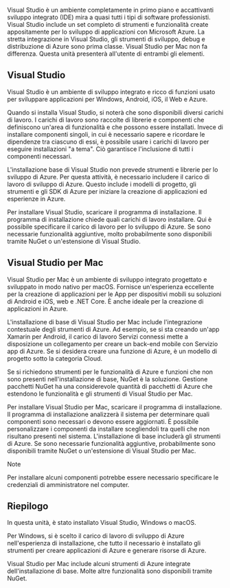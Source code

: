 Visual Studio è un ambiente completamente in primo piano e accattivanti sviluppo integrato (IDE) mira a quasi tutti i tipi di software professionisti. Visual Studio include un set completo di strumenti e funzionalità create appositamente per lo sviluppo di applicazioni con Microsoft Azure. La stretta integrazione in Visual Studio, gli strumenti di sviluppo, debug e distribuzione di Azure sono prima classe. Visual Studio per Mac non fa differenza. Questa unità presenterà all'utente di entrambi gli elementi.

## <a name="visual-studio"></a>Visual Studio

Visual Studio è un ambiente di sviluppo integrato e ricco di funzioni usato per sviluppare applicazioni per Windows, Android, iOS, il Web e Azure.

Quando si installa Visual Studio, si noterà che sono disponibili diversi carichi di lavoro. I carichi di lavoro sono raccolte di librerie e componenti che definiscono un'area di funzionalità e che possono essere installati. Invece di installare componenti singoli, in cui è necessario sapere e ricordare le dipendenze tra ciascuno di essi, è possibile usare i carichi di lavoro per eseguire installazioni "a tema". Ciò garantisce l'inclusione di tutti i componenti necessari.

L'installazione base di Visual Studio non prevede strumenti e librerie per lo sviluppo di Azure. Per questa attività, è necessario includere il carico di lavoro di sviluppo di Azure. Questo include i modelli di progetto, gli strumenti e gli SDK di Azure per iniziare la creazione di applicazioni ed esperienze in Azure.

Per installare Visual Studio, scaricare il programma di installazione. Il programma di installazione chiede quali carichi di lavoro installare. Qui è possibile specificare il carico di lavoro per lo sviluppo di Azure. Se sono necessarie funzionalità aggiuntive, molto probabilmente sono disponibili tramite NuGet o un'estensione di Visual Studio.

## <a name="visual-studio-for-mac"></a>Visual Studio per Mac

Visual Studio per Mac è un ambiente di sviluppo integrato progettato e sviluppato in modo nativo per macOS. Fornisce un'esperienza eccellente per la creazione di applicazioni per le App per dispositivi mobili su soluzioni di Android e iOS, web e .NET Core. È anche ideale per la creazione di applicazioni in Azure.

L'installazione di base di Visual Studio per Mac include l'integrazione contestuale degli strumenti di Azure. Ad esempio, se si sta creando un'app Xamarin per Android, il carico di lavoro Servizi connessi mette a disposizione un collegamento per creare un back-end mobile con Servizio app di Azure. Se si desidera creare una funzione di Azure, è un modello di progetto sotto la categoria Cloud.

Se si richiedono strumenti per le funzionalità di Azure e funzioni che non sono presenti nell'installazione di base, NuGet è la soluzione. Gestione pacchetti NuGet ha una considerevole quantità di pacchetti di Azure che estendono le funzionalità e gli strumenti di Visual Studio per Mac.

Per installare Visual Studio per Mac, scaricare il programma di installazione. Il programma di installazione analizzerà il sistema per determinare quali componenti sono necessari o devono essere aggiornati. È possibile personalizzare i componenti da installare scegliendoli tra quelli che non risultano presenti nel sistema. L'installazione di base includerà gli strumenti di Azure. Se sono necessarie funzionalità aggiuntive, probabilmente sono disponibili tramite NuGet o un'estensione di Visual Studio per Mac.

> [!NOTE]
> Per installare alcuni componenti potrebbe essere necessario specificare le credenziali di amministratore nel computer.

## <a name="summary"></a>Riepilogo

In questa unità, è stato installato Visual Studio, Windows o macOS.

Per Windows, si è scelto il carico di lavoro di sviluppo di Azure nell'esperienza di installazione, che tutto il necessario è installato gli strumenti per creare applicazioni di Azure e generare risorse di Azure.

Visual Studio per Mac include alcuni strumenti di Azure integrate dell'installazione di base. Molte altre funzionalità sono disponibili tramite NuGet.
